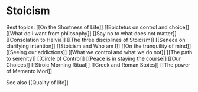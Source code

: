 
# Stoicism
Best topics:
[[On the Shortness of Life]]
[[Epictetus on control and choice]]
[[What do i want from philosophy]]
[[Say no to what does not matter]]
[[Consolation to Helvia]]
[[The three disciplines of Stoicism]]
[[Seneca on clarifying intention]]
[[Stoicism and Who am I]]
[[On the tranquility of mind]]
[[Seeing our addictions]]
[[What we control and what we do not]]
[[The path to serenity]]
[[Circle of Control]]
[[Peace is in staying the course]]
[[Our Choices]]
[[Stroic Morning Ritual]]
[[Greek and Roman Stoics]]
[[The power of Memento Mori]]





See also [[Quality of life]]